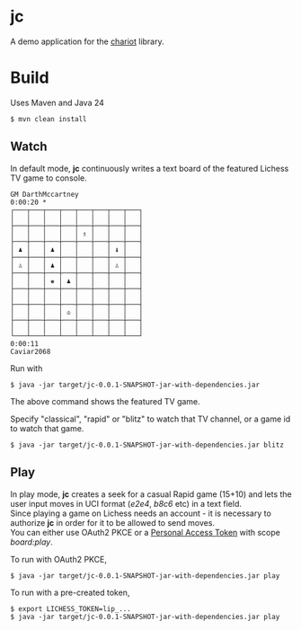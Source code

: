 # jc

A demo application for the [chariot](https://github.com/tors42/chariot) library.  


# Build

Uses Maven and Java 24

    $ mvn clean install

## Watch

In default mode, **jc** continuously writes a text board of the featured Lichess TV game to console.  

    GM DarthMccartney
    0:00:20 *
    ┌───┬───┬───┬───┬───┬───┬───┬───┐
    │   │   │   │   │   │   │   │   │
    ├───┼───┼───┼───┼───┼───┼───┼───┤
    │   │   │   │   │ ♗ │   │   │   │
    ├───┼───┼───┼───┼───┼───┼───┼───┤
    │ ♟ │   │ ♟ │   │   │   │ ♝ │   │
    ├───┼───┼───┼───┼───┼───┼───┼───┤
    │ ♙ │   │ ♟ │   │   │   │ ♙ │   │
    ├───┼───┼───┼───┼───┼───┼───┼───┤
    │   │   │ ♚ │ ♟ │   │   │   │   │
    ├───┼───┼───┼───┼───┼───┼───┼───┤
    │   │   │   │   │   │   │   │   │
    ├───┼───┼───┼───┼───┼───┼───┼───┤
    │   │   │   │ ♔ │   │   │   │   │
    ├───┼───┼───┼───┼───┼───┼───┼───┤
    │   │   │   │   │   │   │   │   │
    └───┴───┴───┴───┴───┴───┴───┴───┘
    0:00:11
    Caviar2068


Run with

    $ java -jar target/jc-0.0.1-SNAPSHOT-jar-with-dependencies.jar

The above command shows the featured TV game.

Specify "classical", "rapid" or "blitz" to watch that TV channel, or a game id to watch that game.

    $ java -jar target/jc-0.0.1-SNAPSHOT-jar-with-dependencies.jar blitz

## Play

In play mode, **jc** creates a seek for a casual Rapid game (15+10) and lets the user input moves in UCI format (*e2e4*, *b8c6* etc) in a text field.  
Since playing a game on Lichess needs an account - it is necessary to authorize **jc** in order for it to be allowed to send moves.  
You can either use OAuth2 PKCE or a [Personal Access Token](https://lichess.org/account/oauth/token/create?scopes[]=board:play&description=Board+API) with scope _board:play_.

To run with OAuth2 PKCE,

    $ java -jar target/jc-0.0.1-SNAPSHOT-jar-with-dependencies.jar play


To run with a pre-created token,

    $ export LICHESS_TOKEN=lip_...
    $ java -jar target/jc-0.0.1-SNAPSHOT-jar-with-dependencies.jar play

